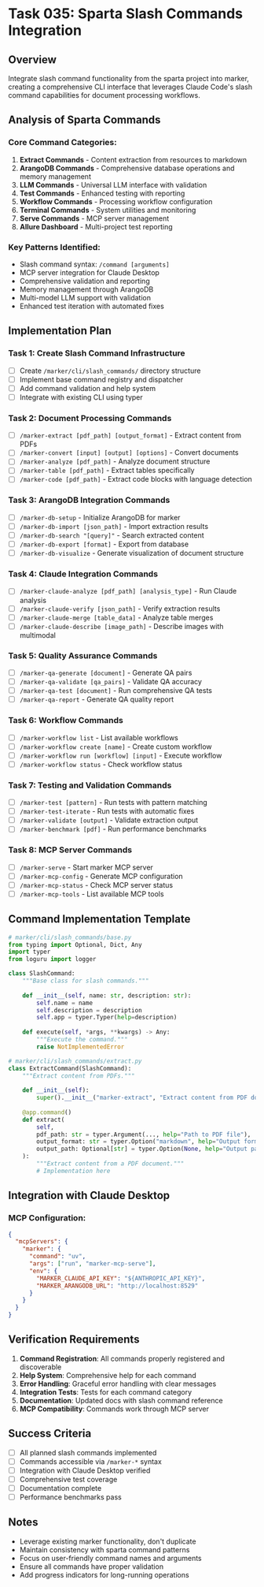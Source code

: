 # Task 035: Sparta Slash Commands Integration

## Overview
Integrate slash command functionality from the sparta project into marker, creating a comprehensive CLI interface that leverages Claude Code's slash command capabilities for document processing workflows.

## Analysis of Sparta Commands

### Core Command Categories:
1. **Extract Commands** - Content extraction from resources to markdown
2. **ArangoDB Commands** - Comprehensive database operations and memory management
3. **LLM Commands** - Universal LLM interface with validation
4. **Test Commands** - Enhanced testing with reporting
5. **Workflow Commands** - Processing workflow configuration
6. **Terminal Commands** - System utilities and monitoring
7. **Serve Commands** - MCP server management
8. **Allure Dashboard** - Multi-project test reporting

### Key Patterns Identified:
- Slash command syntax: `/command [arguments]`
- MCP server integration for Claude Desktop
- Comprehensive validation and reporting
- Memory management through ArangoDB
- Multi-model LLM support with validation
- Enhanced test iteration with automated fixes

## Implementation Plan

### Task 1: Create Slash Command Infrastructure
- [ ] Create `/marker/cli/slash_commands/` directory structure
- [ ] Implement base command registry and dispatcher
- [ ] Add command validation and help system
- [ ] Integrate with existing CLI using typer

### Task 2: Document Processing Commands
- [ ] `/marker-extract [pdf_path] [output_format]` - Extract content from PDFs
- [ ] `/marker-convert [input] [output] [options]` - Convert documents
- [ ] `/marker-analyze [pdf_path]` - Analyze document structure
- [ ] `/marker-table [pdf_path]` - Extract tables specifically
- [ ] `/marker-code [pdf_path]` - Extract code blocks with language detection

### Task 3: ArangoDB Integration Commands
- [ ] `/marker-db-setup` - Initialize ArangoDB for marker
- [ ] `/marker-db-import [json_path]` - Import extraction results
- [ ] `/marker-db-search "[query]"` - Search extracted content
- [ ] `/marker-db-export [format]` - Export from database
- [ ] `/marker-db-visualize` - Generate visualization of document structure

### Task 4: Claude Integration Commands
- [ ] `/marker-claude-analyze [pdf_path] [analysis_type]` - Run Claude analysis
- [ ] `/marker-claude-verify [json_path]` - Verify extraction results
- [ ] `/marker-claude-merge [table_data]` - Analyze table merges
- [ ] `/marker-claude-describe [image_path]` - Describe images with multimodal

### Task 5: Quality Assurance Commands
- [ ] `/marker-qa-generate [document]` - Generate QA pairs
- [ ] `/marker-qa-validate [qa_pairs]` - Validate QA accuracy
- [ ] `/marker-qa-test [document]` - Run comprehensive QA tests
- [ ] `/marker-qa-report` - Generate QA quality report

### Task 6: Workflow Commands
- [ ] `/marker-workflow list` - List available workflows
- [ ] `/marker-workflow create [name]` - Create custom workflow
- [ ] `/marker-workflow run [workflow] [input]` - Execute workflow
- [ ] `/marker-workflow status` - Check workflow status

### Task 7: Testing and Validation Commands
- [ ] `/marker-test [pattern]` - Run tests with pattern matching
- [ ] `/marker-test-iterate` - Run tests with automatic fixes
- [ ] `/marker-validate [output]` - Validate extraction output
- [ ] `/marker-benchmark [pdf]` - Run performance benchmarks

### Task 8: MCP Server Commands
- [ ] `/marker-serve` - Start marker MCP server
- [ ] `/marker-mcp-config` - Generate MCP configuration
- [ ] `/marker-mcp-status` - Check MCP server status
- [ ] `/marker-mcp-tools` - List available MCP tools

## Command Implementation Template

```python
# marker/cli/slash_commands/base.py
from typing import Optional, Dict, Any
import typer
from loguru import logger

class SlashCommand:
    """Base class for slash commands."""
    
    def __init__(self, name: str, description: str):
        self.name = name
        self.description = description
        self.app = typer.Typer(help=description)
    
    def execute(self, *args, **kwargs) -> Any:
        """Execute the command."""
        raise NotImplementedError

# marker/cli/slash_commands/extract.py
class ExtractCommand(SlashCommand):
    """Extract content from PDFs."""
    
    def __init__(self):
        super().__init__("marker-extract", "Extract content from PDF documents")
        
    @app.command()
    def extract(
        self,
        pdf_path: str = typer.Argument(..., help="Path to PDF file"),
        output_format: str = typer.Option("markdown", help="Output format"),
        output_path: Optional[str] = typer.Option(None, help="Output path")
    ):
        """Extract content from a PDF document."""
        # Implementation here
```

## Integration with Claude Desktop

### MCP Configuration:
```json
{
  "mcpServers": {
    "marker": {
      "command": "uv",
      "args": ["run", "marker-mcp-serve"],
      "env": {
        "MARKER_CLAUDE_API_KEY": "${ANTHROPIC_API_KEY}",
        "MARKER_ARANGODB_URL": "http://localhost:8529"
      }
    }
  }
}
```

## Verification Requirements

1. **Command Registration**: All commands properly registered and discoverable
2. **Help System**: Comprehensive help for each command
3. **Error Handling**: Graceful error handling with clear messages
4. **Integration Tests**: Tests for each command category
5. **Documentation**: Updated docs with slash command reference
6. **MCP Compatibility**: Commands work through MCP server

## Success Criteria

- [ ] All planned slash commands implemented
- [ ] Commands accessible via `/marker-*` syntax
- [ ] Integration with Claude Desktop verified
- [ ] Comprehensive test coverage
- [ ] Documentation complete
- [ ] Performance benchmarks pass

## Notes

- Leverage existing marker functionality, don't duplicate
- Maintain consistency with sparta command patterns
- Focus on user-friendly command names and arguments
- Ensure all commands have proper validation
- Add progress indicators for long-running operations